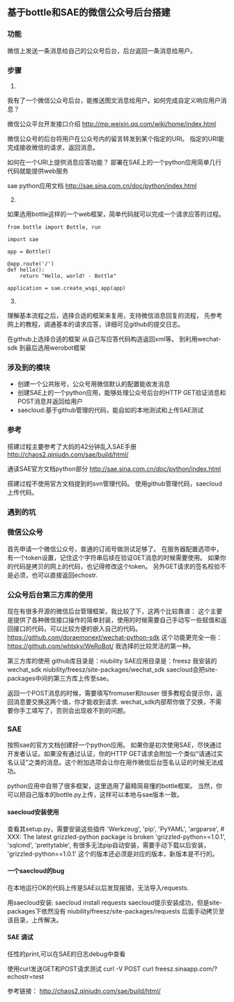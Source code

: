 ## 基于bottle和SAE的微信公众号后台搭建

### 功能
微信上发送一条消息给自己的公众号后台，后台返回一条消息给用户。

### 步骤
1.
我有了一个微信公众号后台，能推送图文消息给用户。如何完成自定义响应用户消息？

微信公众平台开发接口介绍
http://mp.weixin.qq.com/wiki/home/index.html

微信公众号的后台将用户在公众号内的留言转发到某个指定的URI。
指定的URI能完成接收微信的请求，返回消息。

如何在一个URI上提供消息应答功能？
部署在SAE上的一个python应用简单几行代码就能提供web服务

sae python应用文档
http://sae.sina.com.cn/doc/python/index.html

2.
如果选用bottle这样的一个web框架，简单代码就可以完成一个请求应答的过程。

```
from bottle import Bottle, run

import sae

app = Bottle()

@app.route('/')
def hello():
    return "Hello, world! - Bottle"

application = sae.create_wsgi_app(app)
```

3.
理解基本流程之后，选择合适的框架来复用，支持微信消息回复的流程，
先参考网上的教程，调通基本的请求应答，详细可见github的提交日志。

在github上选择合适的框架
从自己写应答代码构造返回xml等。
到利用wechat-sdk
到最后选用werobot框架


### 涉及到的模块  
- 创建一个公共账号，公众号用微信默认的配置能收发消息
- 创建SAE上的一个python应用，能够处理公众号后台的HTTP GET验证消息和POST消息并返回给用户
- saecloud:基于github管理的代码，能自如的本地测试和上传SAE测试   

### 参考
搭建过程主要参考了大妈的42分钟乱入SAE手册
http://chaos2.qiniudn.com/sae/build/html/

通读SAE官方文档python部分
http://sae.sina.com.cn/doc/python/index.html

搭建过程不使用官方文档提到的svn管理代码。
使用github管理代码，saecloud上传代码。

### 遇到的坑
### 微信公众号
首先申请一个微信公众号，普通的订阅号做测试足够了。
在服务器配置选项中，有一个token设置，记住这个字符串后续在验证GET消息的时候需要使用。
如果你的代码是拷贝的网上的代码，也记得修改这个token。
另外GET请求的签名校验不是必须，也可以直接返回echostr.

### 公众号后台第三方库的使用
现在有很多开源的微信后台管理框架，我比较了下，这两个比较靠谱：
这个主要是提供了各种微信接口操作的简单封装，使用的时候需要自己手动写一些赋值和返回接口的代码，可以比较方便的嵌入自己的代码。
https://github.com/doraemonext/wechat-python-sdk
这个功能更完全一些：
https://github.com/whtsky/WeRoBot/
我选择的比较灵活的第一种。

第三方库的使用
github库目录是：niubility
SAE应用目录是：freesz
我安装的wechat_sdk
niubility/freesz/site-packages/wechat_sdk
saecloud会把site-packages中间的第三方库上传至sae。

返回一个POST消息的时候，需要填写fromuser和touser
很多教程会提示你，返回消息要交换这两个值，你才能收到请求.
wechat_sdk内部帮你做了交换，不需要你手工填写了，否则会出现收不到的问题。

### SAE
按照sae的官方文档创建好一个python应用。
如果你是初次使用SAE，尽快通过开发者认证。如果没有通过认证，你的HTTP GET请求会附加一个类似“请通过实名认证”之类的消息。这个附加选项会让你在用作微信后台签名认证的时候无法成功。

python应用中自带了很多框架，这里选用了最精简易懂的bottle框架。
当然，你可以把自己版本的bottle.py上传，这样可以本地与sae版本一致。

#### saecloud安装使用
查看其setup.py，需要安装这些插件
        'Werkzeug',
        'pip',
        'PyYAML',
        'argparse',
        # XXX: The latest grizzled-python package is broken
        'grizzled-python==1.0.1',
        'sqlcmd',
        'prettytable',
有很多无法pip自动安装，需要手动下载以后安装，
 'grizzled-python==1.0.1'
 这个的版本还必须是对应的版本，新版本是不行的。  

#### 一个saecloud的bug   
在本地运行OK的代码上传是SAE以后发现报错，无法导入requests.

用saecloud安装:
saecloud install requests
saecloud提示安装成功，但是site-packages下依然没有
niubility/freesz/site-packages/requests
后面手动拷贝至该目录，上传解决。

#### SAE 调试
任性的print,可以在SAE的日志debug中查看

使用curl发送GET和POST请求测试
curl -V POST
curl freesz.sinaapp.com/?echostr=test



参考链接：
http://chaos2.qiniudn.com/sae/build/html/


